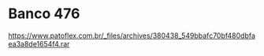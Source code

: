 # Banco 476

https://www.patoflex.com.br/_files/archives/380438_549bbafc70bf480dbfaea3a8de1654f4.rar
